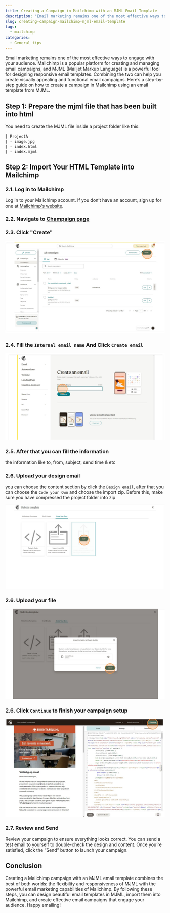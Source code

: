 ```yaml
---
title: Creating a Campaign in Mailchimp with an MJML Email Template
description: "Email marketing remains one of the most effective ways to engage with your audience. "
slug: creating-campaign-mailchimp-mjml-email-template
tags:
  - mailchimp
categories:
  - General tips
---
```


Email marketing remains one of the most effective ways to engage with your audience. Mailchimp is a popular platform for creating and managing email campaigns, and MJML (Mailjet Markup Language) is a powerful tool for designing responsive email templates. Combining the two can help you create visually appealing and functional email campaigns. Here’s a step-by-step guide on how to create a campaign in Mailchimp using an email template from MJML.

## Step 1: Prepare the mjml file that has been built into html

You need to create the MJML file inside a project folder like this:

```
| ProjectA
| - image.jpg
| - index.html
| - index.mjml
```

## Step 2: Import Your HTML Template into Mailchimp

### 2.1. Log in to Mailchimp

Log in to your Mailchimp account. If you don’t have an account, sign up for one at [Mailchimp's website](https://mailchimp.com/).

### 2.2. Navigate to [Champaign page](https://us17.admin.mailchimp.com/campaigns/)

### 2.3. Click "Create"

![Click Create](./1.jpg)

### 2.4. Fill the `Internal email name` And Click `Create email`

![Fill the `Internal email name` And Click `Create email`](./2.jpg)

### 2.5. After that you can fill the information

the information like to, from, subject, send time & etc

### 2.6. Upload your design email

you can choose the content section by click the `Design email`, after that you can choose the `Code your Own` and choose the import zip. Before this, make sure you have compressed the project folder into zip

![Upload your design email](./3.jpg)

### 2.6. Upload your file

![2.6. Upload your fil](./4.jpg)

### 2.6. Click `Continue` to finish your campaign setup

![2.6. Click `Continue` to finish your campaign setup](./5.jpg)

### 2.7. Review and Send

Review your campaign to ensure everything looks correct. You can send a test email to yourself to double-check the design and content. Once you’re satisfied, click the “Send” button to launch your campaign.

## Conclusion

Creating a Mailchimp campaign with an MJML email template combines the best of both worlds: the flexibility and responsiveness of MJML with the powerful email marketing capabilities of Mailchimp. By following these steps, you can design beautiful email templates in MJML, import them into Mailchimp, and create effective email campaigns that engage your audience. Happy emailing!
